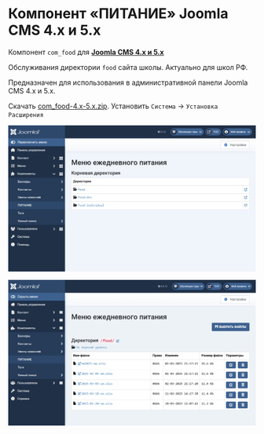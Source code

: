 # Компонент «ПИТАНИЕ» Joomla CMS 4.x и 5.x

Компонент `com_food` для <ins>**Joomla CMS 4.x и 5.x**</ins>

Обслуживания директории `food` сайта школы. Актуально для школ РФ.

Предназначен для использования в административной панели Joomla CMS 4.x и 5.x.

Скачать [com_food-4.x-5.x.zip](com_food-4.x-5.x.zip?raw=true). Установить `Система` -> `Установка Расширения`

![Компонент «ПИТАНИЕ» Joomla CMS 4.x и 5.x](src/screen/com_food-4.x-5.x-0001.png "Компонент «ПИТАНИЕ» Joomla CMS 4.x и 5.x")

![Компонент «ПИТАНИЕ» Joomla CMS 4.x и 5.x](src/screen/com_food-4.x-5.x-0002.png "Компонент «ПИТАНИЕ» Joomla CMS 4.x и 5.x")
